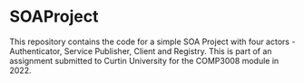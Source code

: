 # SOAProject
This repository contains the code for a simple SOA Project with four actors - Authenticator, Service Publisher, Client and Registry. This is part of an assignment submitted to Curtin University for the COMP3008 module in 2022.
